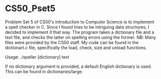 # CS50_Pset5
Problem Set 5 of CS50's Introduction to Computer Science is to implement a spell checker in C.
Since I found tries to be intriguing data structures, I decided to implement it that way.
The program takes a dictionary file and a text file, and checks the latter on spelling errors using the former.
NB: Many files were provided by the CS50 staff. 
My code can be found in the dictionart.c file, specifically the load, check, size and unload functions.

Usage:
./speller [dictionary] text

If no dictionary argument is provided, a default English dictionary is used. This can be found in dictionaries/large.
